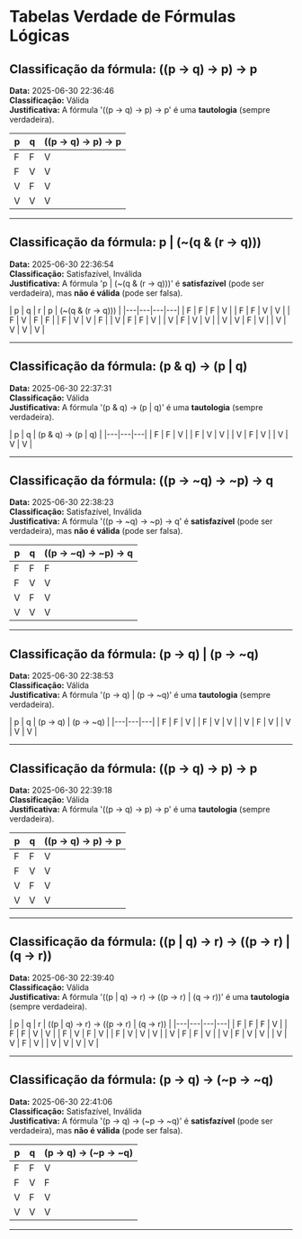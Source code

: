 # Tabelas Verdade de Fórmulas Lógicas

## Classificação da fórmula: ((p -> q) -> p) -> p

**Data:** 2025-06-30 22:36:46  
**Classificação:** Válida  
**Justificativa:** A fórmula '((p -> q) -> p) -> p' é uma **tautologia** (sempre verdadeira).

| p | q | ((p -> q) -> p) -> p |
|---|---|---|
| F | F | V |
| F | V | V |
| V | F | V |
| V | V | V |

---

## Classificação da fórmula: p | (~(q & (r -> q)))

**Data:** 2025-06-30 22:36:54  
**Classificação:** Satisfazível, Inválida  
**Justificativa:** A fórmula 'p | (~(q & (r -> q)))' é **satisfazível** (pode ser verdadeira), mas **não é válida** (pode ser falsa).

| p | q | r | p | (~(q & (r -> q))) |
|---|---|---|---|
| F | F | F | V |
| F | F | V | V |
| F | V | F | F |
| F | V | V | F |
| V | F | F | V |
| V | F | V | V |
| V | V | F | V |
| V | V | V | V |

---

## Classificação da fórmula: (p & q) -> (p | q)

**Data:** 2025-06-30 22:37:31  
**Classificação:** Válida  
**Justificativa:** A fórmula '(p & q) -> (p | q)' é uma **tautologia** (sempre verdadeira).

| p | q | (p & q) -> (p | q) |
|---|---|---|
| F | F | V |
| F | V | V |
| V | F | V |
| V | V | V |

---

## Classificação da fórmula: ((p -> ~q) -> ~p) -> q

**Data:** 2025-06-30 22:38:23  
**Classificação:** Satisfazível, Inválida  
**Justificativa:** A fórmula '((p -> ~q) -> ~p) -> q' é **satisfazível** (pode ser verdadeira), mas **não é válida** (pode ser falsa).

| p | q | ((p -> ~q) -> ~p) -> q |
|---|---|---|
| F | F | F |
| F | V | V |
| V | F | V |
| V | V | V |

---

## Classificação da fórmula: (p -> q) | (p -> ~q)

**Data:** 2025-06-30 22:38:53  
**Classificação:** Válida  
**Justificativa:** A fórmula '(p -> q) | (p -> ~q)' é uma **tautologia** (sempre verdadeira).

| p | q | (p -> q) | (p -> ~q) |
|---|---|---|
| F | F | V |
| F | V | V |
| V | F | V |
| V | V | V |

---

## Classificação da fórmula: ((p -> q) -> p) -> p

**Data:** 2025-06-30 22:39:18  
**Classificação:** Válida  
**Justificativa:** A fórmula '((p -> q) -> p) -> p' é uma **tautologia** (sempre verdadeira).

| p | q | ((p -> q) -> p) -> p |
|---|---|---|
| F | F | V |
| F | V | V |
| V | F | V |
| V | V | V |

---

## Classificação da fórmula: ((p | q) -> r) -> ((p -> r) | (q -> r))

**Data:** 2025-06-30 22:39:40  
**Classificação:** Válida  
**Justificativa:** A fórmula '((p | q) -> r) -> ((p -> r) | (q -> r))' é uma **tautologia** (sempre verdadeira).

| p | q | r | ((p | q) -> r) -> ((p -> r) | (q -> r)) |
|---|---|---|---|
| F | F | F | V |
| F | F | V | V |
| F | V | F | V |
| F | V | V | V |
| V | F | F | V |
| V | F | V | V |
| V | V | F | V |
| V | V | V | V |

---

## Classificação da fórmula: (p -> q) -> (~p -> ~q)

**Data:** 2025-06-30 22:41:06  
**Classificação:** Satisfazível, Inválida  
**Justificativa:** A fórmula '(p -> q) -> (~p -> ~q)' é **satisfazível** (pode ser verdadeira), mas **não é válida** (pode ser falsa).

| p | q | (p -> q) -> (~p -> ~q) |
|---|---|---|
| F | F | V |
| F | V | F |
| V | F | V |
| V | V | V |

---

